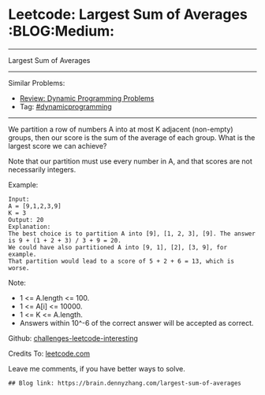 # Leetcode: Largest Sum of Averages     :BLOG:Medium:


---

Largest Sum of Averages  

---

Similar Problems:  
-   [Review: Dynamic Programming Problems](https://brain.dennyzhang.com/review-dynamicprogramming)
-   Tag: [#dynamicprogramming](https://brain.dennyzhang.com/tag/dynamicprogramming)

---

We partition a row of numbers A into at most K adjacent (non-empty) groups, then our score is the sum of the average of each group. What is the largest score we can achieve?  

Note that our partition must use every number in A, and that scores are not necessarily integers.  

Example:  

    Input: 
    A = [9,1,2,3,9]
    K = 3
    Output: 20
    Explanation: 
    The best choice is to partition A into [9], [1, 2, 3], [9]. The answer is 9 + (1 + 2 + 3) / 3 + 9 = 20.
    We could have also partitioned A into [9, 1], [2], [3, 9], for example.
    That partition would lead to a score of 5 + 2 + 6 = 13, which is worse.

Note:  

-   1 <= A.length <= 100.
-   1 <= A[i] <= 10000.
-   1 <= K <= A.length.
-   Answers within 10^-6 of the correct answer will be accepted as correct.

Github: [challenges-leetcode-interesting](https://github.com/DennyZhang/challenges-leetcode-interesting/tree/master/largest-sum-of-averages)  

Credits To: [leetcode.com](https://leetcode.com/problems/largest-sum-of-averages/description/)  

Leave me comments, if you have better ways to solve.  

    ## Blog link: https://brain.dennyzhang.com/largest-sum-of-averages